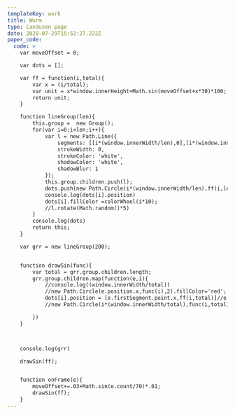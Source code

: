```yaml
---
templateKey: work
title: Worm
type: Candusen page
date: 2020-07-29T15:52:27.222Z
paper_code:
  code: >
    var moveOffset = 0;

    var dots = [];

    var ff = function(i,total){
    	var x = (i/total);
    	var unit = x*window.innerHeight+Math.sin(moveOffset+x*30)*100;
    	return unit;
    }

    function lineGroup(len){
    	this.group =  new Group();
    	for(var i=0;i<len;i++){
    		var l = new Path.Line({
    			segments: [[i*(window.innerWidth/len),0],[i*(window.innerWidth/len),window.innerHeight]],
    			strokeWidth: 0,
    			strokeColor: 'white',
    			shadowColor: 'white',
    			shadowBlur: 1
    		});
    		this.group.children.push(l);
    		dots.push(new Path.Circle(i*(window.innerWidth/len),ff(i,len),20));
    		console.log(dots[i].position)
    		dots[i].fillColor =colorWheel(i*10);
    		//l.rotate(Math.random()*5)
    	}
    	console.log(dots)
    	return this;
    }

    var grr = new lineGroup(200);


    function drawSin(func){
    	var total = grr.group.children.length;
    	grr.group.children.map(function(e,i){
    		//console.log((window.innerWidth/total))
    		//new Path.Circle(e.position.x,func(i),2).fillColor='red';
    		dots[i].position = [e.firstSegment.point.x,ff(i,total)]//e.getPointAt(500*Math.sin(.2*moveOffset+(i/20))+e.length*((i+1)/total));//new Point(i*(window.innerWidth/total),ff(i,total));
    		//new Path.Circle(i*(window.innerWidth/total),func(i,total),3).fillColor = 'red'

    	})
    }



    console.log(grr)

    drawSin(ff);


    function onFrame(e){
    	moveOffset+=.03+Math.sin(e.count/70)*.01;
    	drawSin(ff);
    }
---
```

